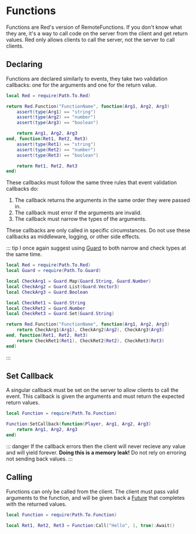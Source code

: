 # Functions

Functions are Red's version of RemoteFunctions. If you don't know what they are, it's a way to call code on the server from the client and get return values. Red only allows clients to call the server, not the server to call clients.

## Declaring

Functions are declared similarly to events, they take two validation callbacks: one for the arguments and one for the return value.

```lua
local Red = require(Path.To.Red)

return Red.Function("FunctionName", function(Arg1, Arg2, Arg3)
	assert(type(Arg1) == "string")
	assert(type(Arg2) == "number")
	assert(type(Arg3) == "boolean")

	return Arg1, Arg2, Arg3
end, function(Ret1, Ret2, Ret3)
	assert(type(Ret1) == "string")
	assert(type(Ret2) == "number")
	assert(type(Ret3) == "boolean")

	return Ret1, Ret2, Ret3
end)
```

These callbacks must follow the same three rules that event validation callbacks do:

1. The callback returns the arguments in the same order they were passed in.
2. The callback must error if the arguments are invalid.
3. The callback must narrow the types of the arguments.

These callbacks are only called in specific circumstances. Do not use these callbacks as middleware, logging, or other side effects.

::: tip
I once again suggest using [Guard](https://util.redblox.dev/guard) to both narrow and check types at the same time.

```lua
local Red = require(Path.To.Red)
local Guard = require(Path.To.Guard)

local CheckArg1 = Guard.Map(Guard.String, Guard.Number)
local CheckArg2 = Guard.List(Guard.Vector3)
local CheckArg3 = Guard.Boolean

local CheckRet1 = Guard.String
local CheckRet2 = Guard.Number
local CheckRet3 = Guard.Set(Guard.String)

return Red.Function("FunctionName", function(Arg1, Arg2, Arg3)
	return CheckArg1(Arg1), CheckArg2(Arg2), CheckArg3(Arg3)
end, function(Ret1, Ret2, Ret3)
	return CheckRet1(Ret1), CheckRet2(Ret2), CheckRet3(Ret3)
end)
```

:::

## Set Callback

A singular callback must be set on the server to allow clients to call the event. This callback is given the arguments and must return the expected return values.

```lua
local Function = require(Path.To.Function)

Function:SetCallback(function(Player, Arg1, Arg2, Arg3)
	return Arg1, Arg2, Arg3
end)
```

::: danger
If the callback errors then the client will never recieve any value and will yield forever. **Doing this is a memory leak!** Do not rely on erroring not sending back values.
:::

## Calling

Functions can only be called from the client. The client must pass valid arguments to the function, and will be given back a [Future](https://util.redblox.dev/future) that completes with the returned values.

```lua
local Function = require(Path.To.Function)

local Ret1, Ret2, Ret3 = Function:Call("Hello", 1, true):Await()
```
